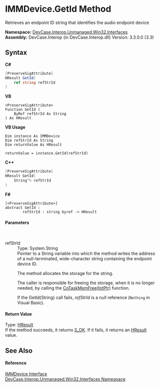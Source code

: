 # IMMDevice.GetId Method 
 

Retrieves an endpoint ID string that identifies the audio endpoint device

**Namespace:**&nbsp;<a href="N_DevCase_Interop_Unmanaged_Win32_Interfaces">DevCase.Interop.Unmanaged.Win32.Interfaces</a><br />**Assembly:**&nbsp;DevCase.Interop (in DevCase.Interop.dll) Version: 3.3.0.0 (3.3)

## Syntax

**C#**<br />
``` C#
[PreserveSigAttribute]
HResult GetId(
	ref string refStrId
)
```

**VB**<br />
``` VB
<PreserveSigAttribute>
Function GetId ( 
	ByRef refStrId As String
) As HResult
```

**VB Usage**<br />
``` VB Usage
Dim instance As IMMDevice
Dim refStrId As String
Dim returnValue As HResult

returnValue = instance.GetId(refStrId)
```

**C++**<br />
``` C++
[PreserveSigAttribute]
HResult GetId(
	String^% refStrId
)
```

**F#**<br />
``` F#
[<PreserveSigAttribute>]
abstract GetId : 
        refStrId : string byref -> HResult 

```


#### Parameters
&nbsp;<dl><dt>refStrId</dt><dd>Type: System.String<br />Pointer to a String variable into which the method writes the address of a null-terminated, wide-character string containing the endpoint device ID. 

 The method allocates the storage for the string. 

 The caller is responsible for freeing the storage, when it is no longer needed, by calling the <a href="M_DevCase_Interop_Unmanaged_Win32_NativeMethods_CoTaskMemFree">CoTaskMemFree(IntPtr)</a> function. 

 If the GetId(String) call fails, *refStrId* is a null reference (`Nothing` in Visual Basic).</dd></dl>

#### Return Value
Type: <a href="T_DevCase_Interop_Unmanaged_Win32_Enums_HResult">HResult</a><br />If the method succeeds, it returns <a href="T_DevCase_Interop_Unmanaged_Win32_Enums_HResult">S_OK</a>. If it fails, it returns an <a href="T_DevCase_Interop_Unmanaged_Win32_Enums_HResult">HResult</a> value.

## See Also


#### Reference
<a href="T_DevCase_Interop_Unmanaged_Win32_Interfaces_IMMDevice">IMMDevice Interface</a><br /><a href="N_DevCase_Interop_Unmanaged_Win32_Interfaces">DevCase.Interop.Unmanaged.Win32.Interfaces Namespace</a><br />